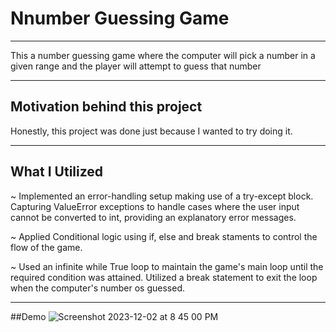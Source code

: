# Nnumber Guessing Game
---
This a number guessing game where the computer will pick a number in a given range and the player will attempt to guess that number

---

## Motivation behind this project
Honestly, this project was done just because I wanted to try doing it.

---

## What I Utilized
~ Implemented an error-handling setup making use of a try-except block. Capturing ValueError exceptions to handle cases where the user input cannot be converted to int, providing an explanatory error messages.

~ Applied Conditional logic using if, else and break staments to control the flow of the game.

~ Used an infinite while True loop to maintain the game's main loop until the required condition was attained. Utilized a break statement to exit the loop when the computer's number os guessed.


---
##Demo
![Screenshot 2023-12-02 at 8 45 00 PM](https://github.com/akilblanchard/num-guesser-game/assets/108893749/766f2534-675d-4552-8079-f5cf7a809fec)
